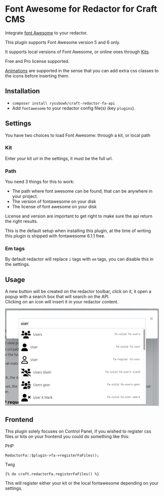 # Font Awesome for Redactor for Craft CMS

Integrate [font Awesome](https://fontawesome.com/) to your redactor.

This plugin supports Font Awesome version 5 and 6 only.

It supports local versions of Font Awesome, or online ones through [Kits](https://fontawesome.com/kits).

Free and Pro license supported.

[Animations](https://fontawesome.com/docs/web/style/animate) are supported in the sense that you can add extra css classes to the icons before inserting them.

## Installation

- `composer install ryssbowh/craft-redactor-fa-api`
- Add `fontawesome` to your redactor config file(s) (key `plugins`).

## Settings

You have two choices to load Font Awesome: through a kit, or local path

### Kit

Enter your kit url in the settings, it must be the full url.

### Path

You need 3 things for this to work:
- The path where font awesome can be found, that can be anywhere in your project.
- The version of fontawesome on your disk
- The license of font awesome on your disk

License and version are important to get right to make sure the api return the right results.

This is the default setup when installing this plugin, at the time of writing this plugin is shipped with fontawesome 6.1.1 free.

### Em tags

By default redactor will replace `i` tags with `em` tags, you can disable this in the settings.

## Usage

A new button will be created on the redactor toolbar, click on it, it open a popup with a search box that will search on the API.  
Clicking on an icon will insert it in your redactor content.

![redactor](images/redactor.png)

## Frontend

This plugin solely focuses on Control Panel, if you wished to register css files or kits on your frontend you could do something like this:

PHP
```
RedactorFa::$plugin->fa->registerFaFiles();
```
Twig
```
{% do craft.redactorFa.registerFaFiles() %}
```

This will register either your kit or the local fontawesome depending on your settings.
